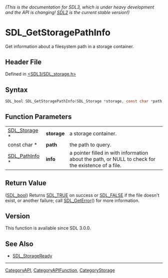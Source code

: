 ###### (This is the documentation for SDL3, which is under heavy development and the API is changing! [SDL2](https://wiki.libsdl.org/SDL2/) is the current stable version!)
# SDL_GetStoragePathInfo

Get information about a filesystem path in a storage container.

## Header File

Defined in [<SDL3/SDL_storage.h>](https://github.com/libsdl-org/SDL/blob/main/include/SDL3/SDL_storage.h)

## Syntax

```c
SDL_bool SDL_GetStoragePathInfo(SDL_Storage *storage, const char *path, SDL_PathInfo *info);
```

## Function Parameters

|                                |             |                                                                                                    |
| ------------------------------ | ----------- | -------------------------------------------------------------------------------------------------- |
| [SDL_Storage](SDL_Storage) *   | **storage** | a storage container.                                                                               |
| const char *                   | **path**    | the path to query.                                                                                 |
| [SDL_PathInfo](SDL_PathInfo) * | **info**    | a pointer filled in with information about the path, or NULL to check for the existence of a file. |

## Return Value

([SDL_bool](SDL_bool)) Returns [SDL_TRUE](SDL_TRUE) on success or
[SDL_FALSE](SDL_FALSE) if the file doesn't exist, or another failure; call
[SDL_GetError](SDL_GetError)() for more information.

## Version

This function is available since SDL 3.0.0.

## See Also

- [SDL_StorageReady](SDL_StorageReady)

----
[CategoryAPI](CategoryAPI), [CategoryAPIFunction](CategoryAPIFunction), [CategoryStorage](CategoryStorage)

